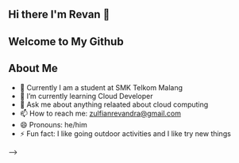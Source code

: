 ## Hi there I'm Revan 👋
## Welcome to My Github 
## About Me 


- 🔭 Currently I am a student at SMK Telkom Malang
- 🌱 I’m currently learning Cloud Developer 
- 💬 Ask me about anything relaated about cloud computing
- 📫 How to reach me: zulfianrevandra@gmail.com 
- 😄 Pronouns: he/him
- ⚡ Fun fact: I like going outdoor activities and I like try new things 

-->
